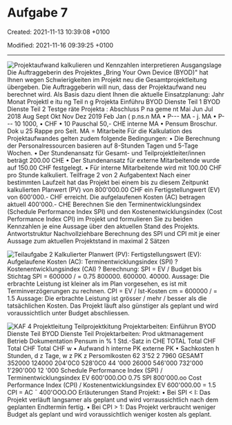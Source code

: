 # Aufgabe 7

Created: 2021-11-13 10:39:08 +0100

Modified: 2021-11-16 09:39:25 +0100

---

![Projektaufwand kalkulieren und Kennzahlen interpretieren Ausgangslage Die Auftraggeberin des Projektes „Bring Your Own Device (BYOD)" hat Ihnen wegen Schwierigkeiten im Projekt neu die Gesamtprojektleitung übergeben. Die Auftraggeberin will nun, dass der Projektaufwand neu berechnet wird. Als Basis dazu dient Ihnen die aktuelle Einsatzplanung: Jahr Monat Projektl e itu ng Teil n g Projekta Einführu BYOD Dienste Teil 1 BYOD Dienste Teil 2 Testge räte Projekta : Abschluss P na geme nt Mai Jun Jul 2018 Aug Sept Okt Nov Dez 2019 Feb Jan ( p.ns.n MA • P--- MA - j. MA • P--- 10 1000, • CHF • 10 Pauschal 50,- CHE interne MA • Pensum Broschur. Dok u 25 Rappe pro Seit. MA = Mitarbeite Für die Kalkulation des Projektaufwandes gelten zudem folgende Bedingungen: • Die Berechnung der Personalressourcen basieren auf 8-Stunden Tagen und 5-Tage Wochen. • Der Stundenansatz für Gesamt- und Teilprojektleiter/innen beträgt 200.00 CHE • Der Stundenansatz für externe Mitarbeitende wurde auf 150.00 CHF festgelegt. • Für interne Mitarbeitende wird mit 100.00 CHF pro Stunde kalkuliert. Teilfrage 2 von 2 Aufgabentext Nach einer bestimmten Laufzeit hat das Projekt bei einem bis zu diesem Zeitpunkt kalkulierten Planwert (PV) von 800'000.00 CHF ein Fertigstellungwert (EV) von 600'000.- CHF erreicht. Die aufgelaufenen Kosten (AC) betragen aktuell 400'000.- CHE Berechnen Sie den Terminentwicklungsindex (Schedule Performance Index SPI) und den Kostenentwicklungsindex (Cost Performance Index CPI) im Projekt und formulieren Sie zu beiden Kennzahlen je eine Aussage über den aktuellen Stand des Projekts. Antwortstruktur Nachvollziehbare Berechnung des SPI und CPI mit je einer Aussage zum aktuellen Projektstand in maximal 2 Sätzen ](../media/S1_05_Prüfungsvorbereitung-Aufgabe-7-image1.png)





![Teilaufgabe 2 Kalkulierter Planwert (PV): Fertigstellungswert (EV): Aufgelaufene Kosten (AC): Terminentwicklungsindex (SPI) ? Kostenentwicklungsindex (CAI) ? Berechnung: SPI = EV / Budget bis Stichtag SPI = 600000 / = 0.75 800000. 600000. 40000. Aussage: Die erbrachte Leistung ist kleiner als im Plan vorgesehen, es ist mit Terminverzögerungen zu rechnen. CPI = EV / Ist-Kosten cm = 600000 / = 1.5 Aussage: Die erbrachte Leistung ist grösser / mehr / besser als die tatsächlichen Kosten. Das Projekt läuft also günstiger als geplant und wird voraussichtlich unter Budget abschliessen. ](../media/S1_05_Prüfungsvorbereitung-Aufgabe-7-image2.png)





![KAF 4 Projektleitung Teilprojektkitung Projektarbeiten: Einführun BYOD Dienste Teil BYOD Dienste Teil Projektarbeiten: Prod uktmanagement Betrieb Dokumentation Pensum in % 1 Std.-Satz in CHE TOTAL Total CHF Total CHF Total CHF w • Aufwand h interne PK externe PK • Sachkosten h Stunden, d z Tage, w z PK z Persomlkosten 62 3'52 2 7960 GESAMT 352000 124000 204'0C0 528'0C0 44 '000 26000 546'000 732'000 1'290'000 12 '000 Schedule Performance Index (SPI) / Terminentwicklungsindex EV 600'000.OO 0.75 SPI 800'000.oo Cost Performance Index (CPI) / Kostenentwicklungsindex EV 600'000.00 = 1.5 CPI = AC ¯ 400'OOO.OO Erläuterungen Stand Projekt: • Bei SPI < I: Das Projekt verläuft langsamer als geplant und wird vorraussichtlich nach dem geplanten Endtermin fertig. • Bei CPI > 1: Das Projekt verbraucht weniger Budget als geplant und wird voraussichtlich weniger kosten als geplant. ](../media/S1_05_Prüfungsvorbereitung-Aufgabe-7-image3.png)





